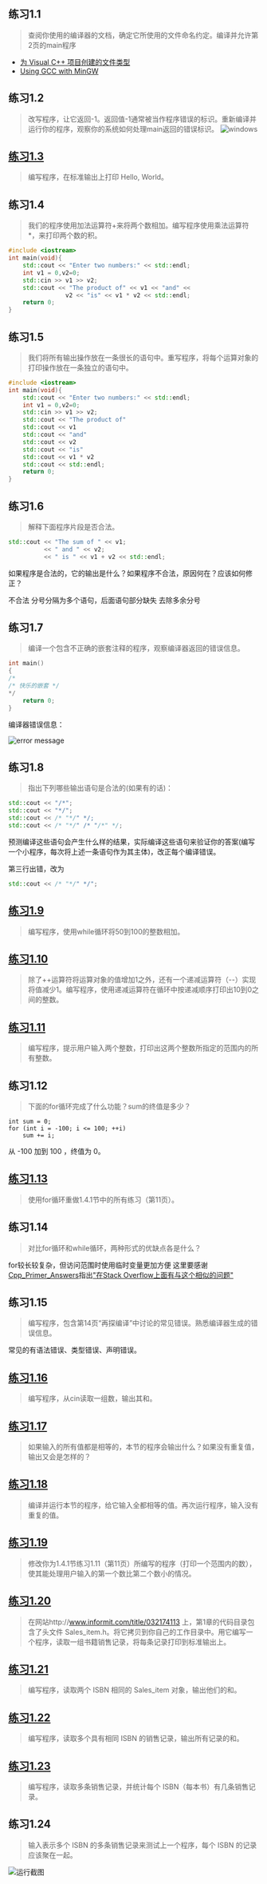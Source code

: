 ﻿## 练习1.1

> 查阅你使用的编译器的文档，确定它所使用的文件命名约定。编译并允许第2页的main程序

* [为 Visual C++ 项目创建的文件类型](https://docs.microsoft.com/zh-cn/cpp/build/reference/file-types-created-for-visual-cpp-projects?view=vs-2019)
* [Using GCC with MinGW](https://code.visualstudio.com/docs/cpp/config-mingw)

## 练习1.2

> 改写程序，让它返回-1。返回值-1通常被当作程序错误的标识。重新编译并运行你的程序，观察你的系统如何处理main返回的错误标识。
![windows](https://github.com/BetaOrbiter/CPP_PRIMER/blob/master/Chapter_01/exercise1_02.png)

## [练习1.3](3：Helloworld.cpp)

> 编写程序，在标准输出上打印 Hello, World。

## 练习1.4

> 我们的程序使用加法运算符+来将两个数相加。编写程序使用乘法运算符*，来打印两个数的积。

``` c++
#include <iostream>
int main(void){
    std::cout << "Enter two numbers:" << std::endl;
    int v1 = 0,v2=0;
    std::cin >> v1 >> v2;
    std::cout << "The product of" << v1 << "and" <<
                v2 << "is" << v1 * v2 << std::endl;
    return 0;
}
```

## 练习1.5

> 我们将所有输出操作放在一条很长的语句中。重写程序，将每个运算对象的打印操作放在一条独立的语句中。

``` c++
#include <iostream>
int main(void){
    std::cout << "Enter two numbers:" << std::endl;
    int v1 = 0,v2=0;
    std::cin >> v1 >> v2;
    std::cout << "The product of" 
    std::cout << v1 
    std::cout << "and" 
    std::cout << v2 
    std::cout << "is" 
    std::cout << v1 * v2 
    std::cout << std::endl;
    return 0;
}
```

## 练习1.6

> 解释下面程序片段是否合法。

```c++
std::cout << "The sum of " << v1;
		  << " and " << v2;
		  << " is " << v1 + v2 << std::endl;
```

如果程序是合法的，它的输出是什么？如果程序不合法，原因何在？应该如何修正？

不合法
分号分隔为多个语句，后面语句部分缺失
去除多余分号

## 练习1.7

> 编译一个包含不正确的嵌套注释的程序，观察编译器返回的错误信息。

```c++
int main()
{
/*	
/* 快乐的嵌套 */
*/
	return 0;
}
```

编译器错误信息：

![error message](https://github.com/BetaOrbiter/CPP_PRIMER/blob/master/Chapter_01/exercise1_07.png)

## 练习1.8

> 指出下列哪些输出语句是合法的(如果有的话)：

```c++
std::cout << "/*";
std::cout << "*/";
std::cout << /* "*/" */;
std::cout << /* "*/" /* "/*" */;
```

预测编译这些语句会产生什么样的结果，实际编译这些语句来验证你的答案(编写一个小程序，每次将上述一条语句作为其主体)，改正每个编译错误。

第三行出错，改为

```c++
std::cout << /* "*/" */";
```

## [练习1.9](9：while.cpp)

> 编写程序，使用while循环将50到100的整数相加。

## [练习1.10](10：--.cpp)

> 除了++运算符将运算对象的值增加1之外，还有一个递减运算符（--）实现将值减少1。编写程序，使用递减运算符在循环中按递减顺序打印出10到0之间的整数。

## [练习1.11](11：range.cpp)

> 编写程序，提示用户输入两个整数，打印出这两个整数所指定的范围内的所有整数。

## 练习1.12

> 下面的for循环完成了什么功能？sum的终值是多少？

```
int sum = 0;
for (int i = -100; i <= 100; ++i)
	sum += i;
```

从 -100 加到 100 ，终值为 0。

## [练习1.13](13：for.cpp)

> 使用for循环重做1.4.1节中的所有练习（第11页）。

## 练习1.14

> 对比for循环和while循环，两种形式的优缺点各是什么？

for较长较复杂，但访问范围时使用临时变量更加方便
这里要感谢[Cpp_Primer_Answers](https://github.com/huangmingchuan/Cpp_Primer_Answers)指出["在Stack Overflow上面有与这个相似的问题"](http://stackoverflow.com/questions/2950931/for-vs-while-in-c-programming)

## 练习1.15

> 编写程序，包含第14页“再探编译”中讨论的常见错误。熟悉编译器生成的错误信息。

常见的有语法错误、类型错误、声明错误。

## [练习1.16](13：cin.cpp)

> 编写程序，从cin读取一组数，输出其和。

## [练习1.17](https://github.com/BetaOrbiter/CPP_PRIMER/blob/master/Chapter_01/exercse1_17.png)

> 如果输入的所有值都是相等的，本节的程序会输出什么？如果没有重复值，输出又会是怎样的？

## [练习1.18](17：重复数字计数.cpp)

> 编译并运行本节的程序，给它输入全都相等的值。再次运行程序，输入没有重复的值。

## [练习1.19](19：连续打印改.cpp)

> 修改你为1.4.1节练习1.11（第11页）所编写的程序（打印一个范围内的数），使其能处理用户输入的第一个数比第二个数小的情况。

## [练习1.20](20：书记销售_类初步.cpp)

> 在网站http://www.informit.com/title/032174113 上，第1章的代码目录包含了头文件 Sales_item.h。将它拷贝到你自己的工作目录中。用它编写一个程序，读取一组书籍销售记录，将每条记录打印到标准输出上。

## [练习1.21](21.cpp)

> 编写程序，读取两个 ISBN 相同的 Sales_item 对象，输出他们的和。

## [练习1.22](22.cpp)

> 编写程序，读取多个具有相同 ISBN 的销售记录，输出所有记录的和。

## [练习1.23](23：销售统计.cpp)

> 编写程序，读取多条销售记录，并统计每个 ISBN（每本书）有几条销售记录。

## 练习1.24

> 输入表示多个 ISBN 的多条销售记录来测试上一个程序，每个 ISBN 的记录应该聚在一起。

![运行截图](https://github.com/BetaOrbiter/CPP_PRIMER/blob/master/Chapter_01/exercise1_24.png)